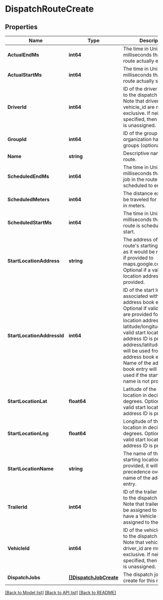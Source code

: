 # DispatchRouteCreate

## Properties
Name | Type | Description | Notes
------------ | ------------- | ------------- | -------------
**ActualEndMs** | **int64** | The time in Unix epoch milliseconds that the route actually ended. | [optional] 
**ActualStartMs** | **int64** | The time in Unix epoch milliseconds that the route actually started. | [optional] 
**DriverId** | **int64** | ID of the driver assigned to the dispatch route. Note that driver_id and vehicle_id are mutually exclusive. If neither is specified, then the route is unassigned. | [optional] 
**GroupId** | **int64** | ID of the group if the organization has multiple groups (optional). | [optional] 
**Name** | **string** | Descriptive name of this route. | 
**ScheduledEndMs** | **int64** | The time in Unix epoch milliseconds that the last job in the route is scheduled to end. | 
**ScheduledMeters** | **int64** | The distance expected to be traveled for this route in meters. | [optional] 
**ScheduledStartMs** | **int64** | The time in Unix epoch milliseconds that the route is scheduled to start. | 
**StartLocationAddress** | **string** | The address of the route&#39;s starting location, as it would be recognized if provided to maps.google.com. Optional if a valid start location address ID is provided. | [optional] 
**StartLocationAddressId** | **int64** | ID of the start location associated with an address book entry. Optional if valid values are provided for start location address or latitude/longitude. If a valid start location address ID is provided, address/latitude/longitude will be used from the address book entry. Name of the address book entry will only be used if the start location name is not provided. | [optional] 
**StartLocationLat** | **float64** | Latitude of the start location in decimal degrees. Optional if a valid start location address ID is provided. | [optional] 
**StartLocationLng** | **float64** | Longitude of the start location in decimal degrees. Optional if a valid start location address ID is provided. | [optional] 
**StartLocationName** | **string** | The name of the route&#39;s starting location. If provided, it will take precedence over the name of the address book entry. | [optional] 
**TrailerId** | **int64** | ID of the trailer assigned to the dispatch route. Note that trailers can only be assigned to routes that have a Vehicle or Driver assigned to them. | [optional] 
**VehicleId** | **int64** | ID of the vehicle assigned to the dispatch route. Note that vehicle_id and driver_id are mutually exclusive. If neither is specified, then the route is unassigned. | [optional] 
**DispatchJobs** | [**[]DispatchJobCreate**](DispatchJobCreate.md) | The dispatch jobs to create for this route. | 

[[Back to Model list]](../README.md#documentation-for-models) [[Back to API list]](../README.md#documentation-for-api-endpoints) [[Back to README]](../README.md)


